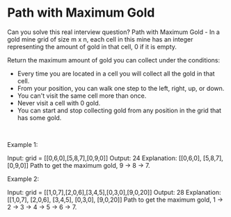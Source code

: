# Path with Maximum Gold

Can you solve this real interview question? Path with Maximum Gold - In a gold mine grid of size m x n, each cell in this mine has an integer representing the amount of gold in that cell, 0 if it is empty.

Return the maximum amount of gold you can collect under the conditions:

 * Every time you are located in a cell you will collect all the gold in that cell.
 * From your position, you can walk one step to the left, right, up, or down.
 * You can't visit the same cell more than once.
 * Never visit a cell with 0 gold.
 * You can start and stop collecting gold from any position in the grid that has some gold.

 

Example 1:


Input: grid = [[0,6,0],[5,8,7],[0,9,0]]
Output: 24
Explanation:
[[0,6,0],
 [5,8,7],
 [0,9,0]]
Path to get the maximum gold, 9 -> 8 -> 7.


Example 2:


Input: grid = [[1,0,7],[2,0,6],[3,4,5],[0,3,0],[9,0,20]]
Output: 28
Explanation:
[[1,0,7],
 [2,0,6],
 [3,4,5],
 [0,3,0],
 [9,0,20]]
Path to get the maximum gold, 1 -> 2 -> 3 -> 4 -> 5 -> 6 -> 7.